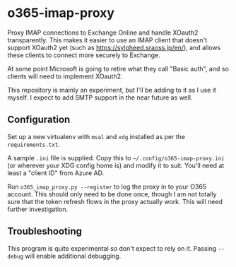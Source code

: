 # o365-imap-proxy

Proxy IMAP connections to Exchange Online and handle XOauth2 transparently. This makes it easier to use an IMAP client that doesn't support XOauth2 yet (such as https://sylpheed.sraoss.jp/en/), and allows these clients to connect more securely to Exchange.

At some point Microsoft is going to retire what they call "Basic auth", and so clients will need to implement XOauth2.

This repository is mainly an experiment, but I'll be adding to it as I use it myself. I expect to add SMTP support in the near future as well.

## Configuration

Set up a new virtualenv with `msal` and `xdg` installed as per the `requirements.txt`.

A sample `.ini` file is supplied. Copy this to `~/.config/o365-imap-proxy.ini` (or wherever your XDG config home is) and modify it to suit. You'll need at least a "client ID" from Azure AD.

Run `o365_imap_proxy.py --register` to log the proxy in to your O365 account. This should only need to be done once, though I am not totally sure that the token refresh flows in the proxy actually work. This will need further investigation.

## Troubleshooting

This program is quite experimental so don't expect to rely on it. Passing `--debug` will enable additional debugging.
